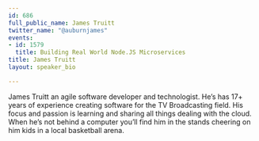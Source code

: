 ```yaml
---
id: 686
full_public_name: James Truitt
twitter_name: "@auburnjames"
events:
- id: 1579
  title: Building Real World Node.JS Microservices
title: James Truitt
layout: speaker_bio

---
```

James Truitt an agile software developer and technologist. He’s has 17+ years of experience creating software for the TV Broadcasting field. His focus and passion is learning and sharing all things dealing with the cloud. When he’s not behind a computer you’ll find him in the stands cheering on him kids in a local basketball arena.